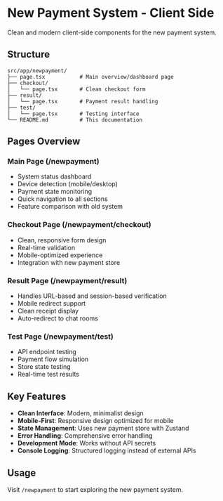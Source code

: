 # New Payment System - Client Side

Clean and modern client-side components for the new payment system.

## Structure

```
src/app/newpayment/
├── page.tsx           # Main overview/dashboard page
├── checkout/
│   └── page.tsx       # Clean checkout form
├── result/
│   └── page.tsx       # Payment result handling
├── test/
│   └── page.tsx       # Testing interface
└── README.md          # This documentation
```

## Pages Overview

### Main Page (/newpayment)
- System status dashboard
- Device detection (mobile/desktop)  
- Payment state monitoring
- Quick navigation to all sections
- Feature comparison with old system

### Checkout Page (/newpayment/checkout)
- Clean, responsive form design
- Real-time validation
- Mobile-optimized experience
- Integration with new payment store

### Result Page (/newpayment/result)
- Handles URL-based and session-based verification
- Mobile redirect support
- Clean receipt display
- Auto-redirect to chat rooms

### Test Page (/newpayment/test)
- API endpoint testing
- Payment flow simulation
- Store state testing
- Real-time test results

## Key Features

- **Clean Interface**: Modern, minimalist design
- **Mobile-First**: Responsive design optimized for mobile
- **State Management**: Uses new payment store with Zustand
- **Error Handling**: Comprehensive error handling
- **Development Mode**: Works without API secrets
- **Console Logging**: Structured logging instead of external APIs

## Usage

Visit `/newpayment` to start exploring the new payment system. 